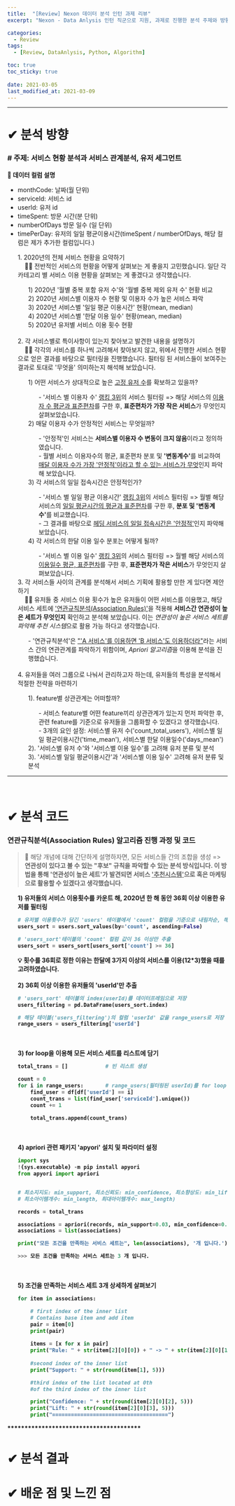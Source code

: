 ```yaml
---
title:  "[Review] Nexon 데이터 분석 인턴 과제 리뷰"
excerpt: "Nexon - Data Anlysis 인턴 직군으로 지원, 과제로 진행한 분석 주제와 방향, 코드를 뜯어보며 무엇을 남겼는지 고민해 보자."

categories:
  - Review
tags:
  - [Review, DataAnlysis, Python, Algorithm]

toc: true
toc_sticky: true
 
date: 2021-03-05
last_modified_at: 2021-03-09
---
```

*********

# ✔ 분석 방향
### # 주제: 서비스 현황 분석과 서비스 관계분석, 유저 세그먼트 <br>
<strong>🔔  데이터 컬럼 설명</strong>
- monthCode: 날짜(월 단위)
- serviceId: 서비스 id
- userId: 유저 id
- timeSpent: 방문 시간(분 단위)
- numberOfDays 방문 일수 (일 단위)
- timePerDay: 유저의 일일 평균이용시간(timeSpent / numberOfDays, 해당 컬럼은 제가 추가한 컬럼입니다.)

<ol>
1. 2020년의 전체 서비스 현황을 요약하기<br>
  &nbsp; &nbsp; 🙋‍♀️ 전반적인 서비스의 현황을 어떻게 살펴보는 게 좋을지 고민했습니다. 일단 각 카테고리 별 서비스 이용 현황을 살펴보는 게 좋겠다고 생각했습니다.
<ol>
1) 2020년 '월별 중복 포함 유저 수'와 '월별 중복 제외 유저 수' 현황 비교<br>
2) 2020년 서비스별 이용자 수 현황 및 이용자 수가 높은 서비스 파악<br>
3) 2020년 서비스별 '일일 평균 이용시간' 현황(mean, median)<br>
4) 2020년 서비스별 '한달 이용 일수' 현황(mean, median)<br>
5) 2020년 유저별 서비스 이용 횟수 현황<br>
</ol>
<br>
2. 각 서비스별로 특이사항이 있는지 찾아보고 발견한 내용을 설명하기<br>
  &nbsp; &nbsp; 🙋‍♀️ 각각의 서비스를 하나씩 고려해서 찾아보지 않고, 위에서 진행한 서비스 현황으로 얻은 결과를 바탕으로 필터링을 진행했습니다. 필터링 된 서비스들이 보여주는 결과로 토대로 '무엇을' 의미하는지 해석해 보았습니다.
<ol>
1) 어떤 서비스가 상대적으로 높은 <u>고정 유저 수</u>를 확보하고 있을까?<br>
<ul>
- '서비스 별 이용자 수' <u>랭킹 3위</u>의 서비스 필터링 => 해당 서비스의 <u>이용자 수 평균과 표준편차</u>를 구한 후, <strong>표준편차가 가장 작은 서비스</strong>가 무엇인지 살펴보았습니다.<br>
</ul>
2) 매달 이용자 수가 안정적인 서비스는 무엇일까?<br>
<ul>
- '안정적'인 서비스는 <strong>서비스별 이용자 수 변동이 크지 않음</strong>이라고 정의하였습니다.<br>
- 월별 서비스 이용자수의 평균, 표준편차 분포 및 <strong>'변동계수'</strong>를 비교하여 <u>매달 이용자 수가 가장 '안정적'이라고 할 수 있는 서비스가 무엇</u>인지 파악해 보았습니다.
</ul>
3) 각 서비스의 일일 접속시간은 안정적인가?<br>
<ul>
- '서비스 별 일일 평균 이용시간' <u>랭킹 3위</u>의 서비스 필터링 => 월별 해당 서비스의 <u>일일 평균시간의 평균과 표준편차</u>를 구한 후, <strong>분포 및 '변동계수'</strong>를 비교했습니다.<br>
- 그 결과를 바탕으로 <u>헤딩 서비스의 일일 접속시간은 '안정적'</u>인지 파악해 보았습니다.
</ul>
4) 각 서비스의 한달 이용 일수 분포는 어떻게 될까?<br>
<ul>
- '서비스 별 이용 일수' <u>랭킹 3위</u>의 서비스 필터링 => 월별 해당 서비스의 <u>이용일수 평균, 표준편차</u>를 구한 후, <strong>표준편차가 작은 서비스</strong>가 무엇인지 살펴보았습니다.<br>

</ul>
</ol>
3. 각 서비스들 사이의 관계를 분석해서 서비스 기획에 활용할 만한 게 있다면 제안하기<br>
&nbsp; &nbsp; 🙋‍♀️ 유저들 중 서비스 이용 횟수가 높은 유저들이 어떤 서비스를 이용했고, 해당 서비스 세트에 <u>'연관규칙분석(Association Rules)'</u>을 적용해 <strong>서비스간 연관성이 높은 세트가 무엇인지</strong> 확인하고 분석해 보았습니다. 이는 <em>연관성이 높은 서비스 세트를 파악해 추천 시스템</em>으로 활용 가능 하다고 생각했습니다. <br>
<ul>
- '연관규칙분석'은 <u>"'A 서비스'를 이용하면 'B 서비스'도 이용하더라"</u>라는 서비스 간의 연관관계를 파악하기 위함이며, <em>Apriori 알고리즘</em>을 이용해 분석을 진행했습니다.<br>
</ul>
<br>
4. 유저들을 여러 그룹으로 나눠서 관리하고자 하는데, 유저들의 특성을 분석해서 적절한 전략을 마련하기<br>
<ol>
1). feature별 상관관계는 어떠할까?<br>
<ul>
- 서비스 feature별 어떤 feature끼리 상관관계가 있는지 먼저 파악한 후, 관련 feature를 기준으로 유저들을 그룹화할 수 있겠다고 생각했습니다.<br>
- 3개의 요인 설정: 서비스별 유저 수('count_total_users'), 서비스별 일일 평균이용시간('time_mean'), 서비스별 한달 이용일수('days_mean')<br>
</ul>
2). '서비스별 유저 수'와 '서비스별 이용 일수'를 고려해 유저 분류 및 분석<br>
3). '서비스별 일일 평균이용시간'과 '서비스별 이용 일수' 고려해 유저 분류 및 분석<br>
</ol>
</ol>

***************
<br>

# ✔ 분석 코드
### 연관규칙분석(Association Rules) 알고리즘 진행 과정 및 코드<br>
> 🔔 해당 개념에 대해 간단하게 설명하자면, 모든 서비스들 간의 조합을 생성 => <strong>연관성이 있다고 볼 수 있는 "후보" 규칙을 파악</storng>할 수 있는 분석 방식입니다. 이 방법을 통해 '연관성이 높은 세트'가 발견되면 서비스 <u>'추천시스템'</u>으로 혹은 마케팅으로 활용할 수 있겠다고 생각했습니다. <br>

<ol>
1) 유저들의 서비스 이용횟수를 카운트 해, 2020년 한 해 동안 36회 이상 이용한 유저를 필터링<br>

```python
# 유저별 이용횟수가 담긴 'users' 테이블에서 'count' 컬럼을 기준으로 내림차순, 해당 테이블을 'users_sort'로 저장
users_sort = users.sort_values(by='count', ascending=False)

# 'users_sort'테이블의 'count' 컬럼 값이 36 이상만 추출
users_sort = users_sort[users_sort['count'] >= 36]

```
💡 횟수를 36회로 정한 이유는 한달에 3가지 이상의 서비스를 이용(12*3)했을 때를 고려하였습니다.
<br><br>
2) 36회 이상 이용한 유저들의 'userId'만 추출

```python
# 'users_sort' 테이블의 index(userId)를 데이터프레임으로 저장
users_filtering = pd.DataFrame(users_sort.index)

# 해당 테이블('users_filtering')의 컬럼 'userId' 값을 range_users로 저장
range_users = users_filtering['userId']

```
<br><br>
3) for loop을 이용해 모든 서비스 세트를 리스트에 담기

```python
total_trans = []            # 빈 리스트 생성

count = 0
for i in range_users:       # range_users(필터링된 userId)를 for loop
    find_user = df[df['userId'] == i]
    count_trans = list(find_user['serviceId'].unique())
    count += 1
    
    total_trans.append(count_trans)

```

<br><br>
4) apriori 관련 패키지 'apyori' 설치 및 파라미터 설정 

```python
import sys
!{sys.executable} -m pip install apyori
from apyori import apriori


# 최소지지도: min_support, 최소신뢰도: min_confidence, 최소향상도: min_lift
# 최소아이템개수: min_length, 최대아이템개수: max_length)

records = total_trans

associations = apriori(records, min_support=0.03, min_confidence=0.6, min_lift=2, min_length=2, max_length=3)
associations = list(associations)

print("모든 조건을 만족하는 서비스 세트는", len(associations), '개 입니다.')

>>> 모든 조건을 만족하는 서비스 세트는 3 개 입니다.
```
<br><br>
5) 조건을 만족하는 서비스 세트 3개 상세하게 살펴보기

```python
for item in associations:

    # first index of the inner list
    # Contains base item and add item
    pair = item[0] 
    print(pair)
    
    items = [x for x in pair]
    print("Rule: " + str(item[2][0][0]) + " -> " + str(item[2][0][1]))
    
    #second index of the inner list
    print("Support: " + str(round(item[1], 5)))

    #third index of the list located at 0th
    #of the third index of the inner list

    print("Confidence: " + str(round(item[2][0][2], 5)))
    print("Lift: " + str(round(item[2][0][3], 5)))
    print("=====================================")

```
</ol>
***************************************
<br>

# ✔ 분석 결과

# ✔ 배운 점 및 느낀 점